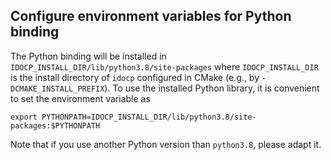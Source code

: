## Configure environment variables for Python binding
The Python binding will be installed in `IDOCP_INSTALL_DIR/lib/python3.8/site-packages` where `IDOCP_INSTALL_DIR` is the install directory of `idocp` configured in CMake (e.g., by `-DCMAKE_INSTALL_PREFIX`).
To use the installed Python library, it is convenient to set the environment variable as

```
export PYTHONPATH=IDOCP_INSTALL_DIR/lib/python3.8/site-packages:$PYTHONPATH 
```

Note that if you use another Python version than `python3.8`, please adapt it.
